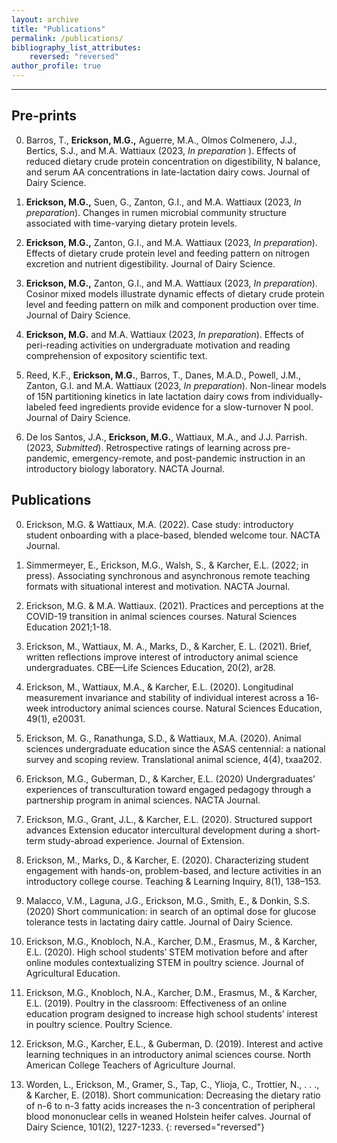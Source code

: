 ```yaml
---
layout: archive
title: "Publications"
permalink: /publications/
bibliography_list_attributes:
    reversed: "reversed"
author_profile: true
---
```


---
## Pre-prints

0. Barros, T., **Erickson, M.G.,** Aguerre, M.A., Olmos Colmenero, J.J., Bertics, S.J., and M.A. Wattiaux (2023, *In preparation* ). Effects of reduced dietary crude protein concentration on digestibility, N balance, and serum AA concentrations in late-lactation dairy cows. Journal of Dairy Science. 

0. **Erickson, M.G.,** Suen, G., Zanton, G.I., and M.A. Wattiaux (2023, *In preparation*). Changes in rumen microbial community structure associated with time-varying dietary protein levels. 

0. **Erickson, M.G.,** Zanton, G.I., and M.A. Wattiaux (2023, *In preparation*). Effects of dietary crude protein level and feeding pattern on nitrogen excretion and nutrient digestibility. Journal of Dairy Science. 

0. **Erickson, M.G.,** Zanton, G.I., and M.A. Wattiaux (2023, *In preparation*). Cosinor mixed models illustrate dynamic effects of dietary crude protein level and feeding pattern on milk and component production over time. Journal of Dairy Science. 

0. **Erickson, M.G.** and M.A. Wattiaux (2023, *In preparation*). Effects of peri-reading activities on undergraduate motivation and reading comprehension of expository scientific text. 

0. Reed, K.F., **Erickson, M.G.**, Barros, T., Danes, M.A.D., Powell, J.M., Zanton, G.I. and M.A. Wattiaux (2023, *In preparation*). Non-linear models of 15N partitioning kinetics in late lactation dairy cows from individually-labeled feed ingredients provide evidence for a slow-turnover N pool. Journal of Dairy Science. 

0. De los Santos, J.A., **Erickson, M.G.**, Wattiaux, M.A., and J.J. Parrish. (2023, *Submitted*). Retrospective ratings of learning across pre-pandemic, emergency-remote, and post-pandemic instruction in an introductory biology laboratory. NACTA Journal.  

## Publications

0. Erickson, M.G. & Wattiaux, M.A. (2022). Case study:  introductory student onboarding with a place-based, blended welcome tour. NACTA Journal. <a href="https://www.researchgate.net/publication/362850929_Case_Study_Introductory_Student_Onboarding_With_a_Place-Based_Blended_Welcome_Tour"><i class="fas fa-link"></i></a>  

0. Simmermeyer, E., Erickson, M.G., Walsh, S., & Karcher, E.L. (2022; in press). Associating synchronous and asynchronous remote teaching formats with situational interest and motivation. NACTA Journal. <a href="https://www.researchgate.net/publication/362851020_Associating_Synchronous_and_Asynchronous_Remote_Teaching_Formats_with_Student_Situational_Interest_and_Motivation"><i class="fas fa-link"></i></a>  

0. Erickson, M.G. & M.A. Wattiaux. (2021). Practices and perceptions at the COVID-19 transition in animal sciences courses. Natural Sciences Education 2021;1-18.
<a href="https://doi.org/10.1002/nse2.20039"><i class="fas fa-link"></i></a>  

0. Erickson, M., Wattiaux, M. A., Marks, D., & Karcher, E. L. (2021). Brief, written reflections improve interest of introductory animal science undergraduates. CBE—Life Sciences Education, 20(2), ar28. <a href="https://doi.org/10.1002/nse2.20039"><i class="fas fa-link"></i></a>  

0. Erickson, M., Wattiaux, M.A., & Karcher, E.L. (2020). Longitudinal measurement invariance and stability of individual interest across a 16‐week introductory animal sciences course. Natural Sciences Education, 49(1), e20031.  <a href="https://doi.org/10.1002/nse2.20031"><i class="fas fa-link"></i></a>

0. Erickson, M. G., Ranathunga, S.D., & Wattiaux, M.A. (2020). Animal sciences undergraduate education since the ASAS centennial: a national survey and scoping review. Translational animal science, 4(4), txaa202.   <a href="https://doi.org/10.1093/tas/txaa202"><i class="fas fa-link"></i></a>

0. Erickson, M.G., Guberman, D., & Karcher, E.L. (2020) Undergraduates’ experiences of transculturation toward engaged pedagogy through a partnership program in animal sciences. NACTA Journal. <a href="https://www.researchgate.net/publication/344890529_Undergraduates'_experiences_of_transculturation_toward_engaged_pedagogy_through_a_partnership_program_in_animal_sciences"> <i class="fas fa-link"></i></a> 

0. Erickson, M.G., Grant, J.L., & Karcher, E.L. (2020). Structured support advances Extension educator intercultural development during a short-term study-abroad experience. Journal of Extension.  <a href="https://tigerprints.clemson.edu/joe/vol58/iss4/12/"> <i class="fas fa-link"></i></a>

0. Erickson, M., Marks, D., & Karcher, E. (2020). Characterizing student engagement with hands-on, problem-based, and lecture activities in an introductory college course. Teaching & Learning Inquiry, 8(1), 138–153.  <a href="https://doi.org/10.20343/teachlearninqu.8.1.10"> <i class="fas fa-link"></i></a>

0. Malacco, V.M., Laguna, J.G., Erickson, M.G., Smith, E., & Donkin, S.S. (2020) Short communication:  in search of an optimal dose for glucose tolerance tests in lactating dairy cattle. Journal of Dairy Science.  <a href="https://pubmed.ncbi.nlm.nih.gov/32475657/"> <i class="fas fa-link"></i></a>

0. Erickson, M.G., Knobloch, N.A., Karcher, D.M., Erasmus, M., & Karcher, E.L. (2020). High school students’ STEM motivation before and after online modules contextualizing STEM in poultry science. Journal of Agricultural Education.  <a href="https://www.researchgate.net/publication/343724993_High_School_Student_and_Teacher_Perceptions_of_an_Online_Learning_Experience_Integrating_STEM_and_Poultry_Science"> <i class="fas fa-link"></i></a> 

0. Erickson, M.G., Knobloch, N.A., Karcher, D.M., Erasmus, M., & Karcher, E.L. (2019). Poultry in the classroom:  Effectiveness of an online education program designed to increase high school students’ interest in poultry science. Poultry Science. <a href="https://www.researchgate.net/publication/335468264_Poultry_in_the_classroom_effectiveness_of_an_online_poultry-science-based_education_program_for_high_school_STEM_instruction"> <i class="fas fa-link"></i></a>   

0. Erickson, M.G., Karcher, E.L., & Guberman, D. (2019). Interest and active learning techniques in an introductory animal sciences course. North American College Teachers of Agriculture Journal. <a href="https://www.researchgate.net/publication/343376853_Interest_and_Active_Learning_Techniques_in_an_Introductory_Animal_Science_Course
"> <i class="fas fa-link"></i></a>  

2. Worden, L., Erickson, M., Gramer, S., Tap, C., Ylioja, C., Trottier, N., . . ., & Karcher, E. (2018). Short communication: Decreasing the dietary ratio of n-6 to n-3 fatty acids increases the n-3 concentration of peripheral blood mononuclear cells in weaned Holstein heifer calves. Journal of Dairy Science, 101(2), 1227-1233.  <a href="https://pubmed.ncbi.nlm.nih.gov/29174150/"> <i class="fas fa-link"></i></a> 
{: reversed="reversed"}
